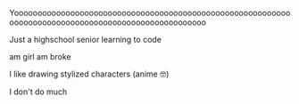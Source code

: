 Yooooooooooooooooooooooooooooooooooooooooooooooooooooooooooooooooooooooooooooooooooooooooooooooooooooo

Just a highschool senior learning to code

am girl
am broke

I like drawing stylized characters (anime 🤓)

I don't do much

<!---
FreeFash/FreeFash is a ✨ special ✨ repository because its `README.md` (this file) appears on your GitHub profile.
You can click the Preview link to take a look at your changes.
--->
